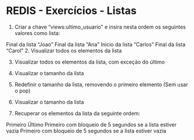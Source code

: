 # REDIS - Exercícios - Listas

1. Criar a chave “views:ultimo_usuario" e insira nesta ordem os seguintes valores como lista:

Final da lista “Joao”
Final da lista “Ana”
Inicio da lista “Carlos”
Final da lista “Carol”
2. Visualizar todos os elementos da lista

3. Visualizar todos os elementos da lista, com exceção do último

4. Visualizar o tamanho da lista

5. Redefinir o tamanho da lista, removendo o primeiro elemento (Sem usar o pop)

6. Visualizar o tamanho da lista

7. Recuperar os elementos da lista da seguinte ordem:

Primeiro
Último
Primeiro com bloqueio de 5 segundos se a lista estiver vazia
Primeiro com bloqueio de 5 segundos se a lista estiver vazia

